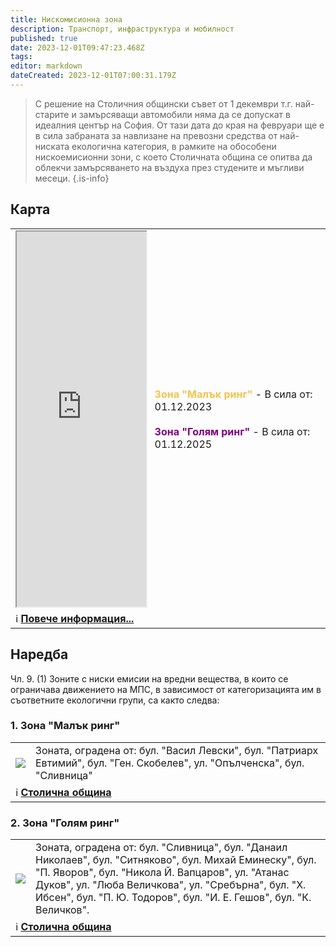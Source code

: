 ```yaml
---
title: Нискомисионна зона
description: Транспорт, инфраструктура и мобилност
published: true
date: 2023-12-01T09:47:23.468Z
tags: 
editor: markdown
dateCreated: 2023-12-01T07:00:31.179Z
---
```


> С решение на Столичния общински съвет от 1 декември т.г. най-старите и замърсяващи автомобили няма да се допускат в идеалния център на София. От тази дата до края на февруари ще е в сила забраната за навлизане на превозни средства от най-ниската екологична категория, в рамките на обособени нискоемисионни зони, с което Столичната община се опитва да облекчи замърсяването на въздуха през студените и мъгливи месеци. 
{.is-info}

## Карта
<!--следващ пост--> 
<div class="table-responsive"><table style="width:100%"><tr>
<td><iframe src="https://www.google.com/maps/d/u/1/embed?mid=1jpUWCDWKWitS0B4SUeu___edoA5j094&amp;ehbc=2E312F" width="100%" height="600px"></iframe></td>
  <td><font color="#F3C34C"> <b>Зона "Малък ринг"</b></font> - В сила от: 01.12.2023 <br><br><font color="purple"> <b>Зона "Голям ринг"</b></font> -  В сила от: 01.12.2025 <br> </td></tr>
  <td colspan=2 >ℹ️ <a href="/bg/zones/low-emission"><b>Повече информация...</b></a></td></table></div>
  
  
## Наредба
Чл. 9. (1) Зоните с ниски емисии на вредни вещества, в които се ограничава движението на МПС, в зависимост от категоризацията им в съответните екологични групи, са както следва:

### 1. Зона "Малък ринг"

<!--следващ пост--> 
<div class="table-responsive"><table style="width:100%"><tr>
<td><img src="https://drive.google.com/uc?id=1JlwIPw3fcS7dUuzGPGVwKSPXCU5N7V6T"></td>
<td>Зоната, оградена от: бул. "Васил Левски", бул. "Патриарх Евтимий", бул. "Ген. Скобелев", ул. "Опълченска", бул. "Сливница"<br></td></tr>
  <td colspan=2 >ℹ️ <a href="/bg/zones/low-emission"><b>Столична община</b></a></td></table></div>
  
  
  


### 2. Зона "Голям ринг"

<!--следващ пост--> 
<div class="table-responsive"><table style="width:100%"><tr>
<td><img src="https://drive.google.com/uc?id=1e2e-WsomXqh9FM-8pvVbwY0ZpJmrTLda"></td>
<td>Зоната, оградена от: бул. "Сливница", бул. "Данаил Николаев", бул. "Ситняково", бул. Михай Еминеску", бул. "П. Яворов", бул. "Никола Й. Вапцаров", ул. "Атанас Дуков", ул. "Люба Величкова", ул. "Сребърна", бул. "X. Ибсен", бул. "П. Ю. Тодоров", бул. "И. Е. Гешов", бул. "К. Величков".
<br></td></tr>
  <td colspan=2 >ℹ️ <a href="/bg/zones/low-emission"><b>Столична община</b></a></td></table></div>


